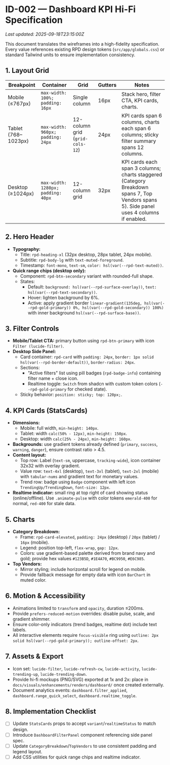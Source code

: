 # ID-002 — Dashboard KPI Hi-Fi Specification

_Last updated: 2025-09-18T23:15:00Z_

This document translates the wireframes into a high-fidelity specification. Every value references existing RPD design tokens (`src/app/globals.css`) or standard Tailwind units to ensure implementation consistency.

## 1. Layout Grid
| Breakpoint | Container | Grid | Gutters | Notes |
|------------|-----------|------|---------|-------|
| Mobile (≤767px) | `max-width: 100%; padding: 16px` | Single column | 16px | Stack hero, filter CTA, KPI cards, charts. |
| Tablet (768–1023px) | `max-width: 960px; padding: 24px` | 12-column grid (`grid-cols-12`) | 24px | KPI cards span 6 columns, charts each span 6 columns; sticky filter summary spans 12 columns. |
| Desktop (≥1024px) | `max-width: 1280px; padding: 40px` | 12-column grid | 32px | KPI cards each span 3 columns; charts staggered (Category Breakdown spans 7, Top Vendors spans 5). Side panel uses 4 columns if enabled. |

## 2. Hero Header
- **Typography:**
  - Title: `rpd-heading-xl` (32px desktop, 28px tablet, 24px mobile).
  - Subtitle: `rpd-body-lg` with `text-muted-foreground`.
  - Timestamp: `font-mono`, `text-sm`, `color: hsl(var(--rpd-text-muted))`.
- **Quick range chips (desktop only):**
  - Component: `rpd-btn-secondary` variant with rounded-full shape.
  - States:
    - Default: `background: hsl(var(--rpd-surface-overlay))`, `text: hsl(var(--rpd-text-secondary))`.
    - Hover: lighten background by 6%.
    - Active: apply gradient border `linear-gradient(135deg, hsl(var(--rpd-gold-primary)) 0%, hsl(var(--rpd-gold-secondary)) 100%)` with inner background `hsl(var(--rpd-surface-base))`.

## 3. Filter Controls
- **Mobile/Tablet CTA:** primary button using `rpd-btn-primary` with icon `Filter (lucide-filter)`.
- **Desktop Side Panel:**
  - Card container: `rpd-card` with `padding: 24px`, `border: 1px solid hsl(var(--rpd-border-default))`, `border-radius: 24px`.
  - Sections:
    - "Active filters" list using pill badges (`rpd-badge-info`) containing filter name + close icon.
    - Realtime toggle: `Switch` from shadcn with custom token colors (`--rpd-gold-primary` for checked state).
  - Sticky behavior: `position: sticky; top: 120px;`.

## 4. KPI Cards (StatsCards)
- **Dimensions:**
  - Mobile: full width, `min-height: 140px`.
  - Tablet: width `calc(50% - 12px)`, `min-height: 150px`.
  - Desktop: width `calc(25% - 24px)`, `min-height: 160px`.
- **Backgrounds:** use gradient tokens already defined (`primary`, `success`, `warning`, `danger`), ensure contrast ratio > 4.5.
- **Content layout:**
  - Top row: Label (`text-sm`, uppercase, `tracking-wide`), icon container 32x32 with overlay gradient.
  - Value row: `text-4xl` (desktop), `text-3xl` (tablet), `text-2xl` (mobile) with `tabular-nums` and gradient text for monetary values.
  - Trend row: badge using `Badge` component with left icon `TrendingUp/TrendingDown`, `font-size: 12px`.
- **Realtime indicator:** small ring at top right of card showing status (online/offline). Use `.animate-pulse` with color tokens `emerald-400` for normal, `red-400` for stale data.

## 5. Charts
- **Category Breakdown:**
  - Frame: `rpd-card-elevated`, `padding: 24px` (desktop) / `20px` (tablet) / `16px` (mobile).
  - Legend: position top-left, `flex-wrap`, `gap: 12px`.
  - Colors: use gradient-based palette derived from brand navy and gold; provide hex values `#123B5D`, `#1E4A70`, `#BC9950`, `#E6C985`.
- **Top Vendors:**
  - Mirror styling; include horizontal scroll for legend on mobile.
  - Provide fallback message for empty data with icon `BarChart` in muted color.

## 6. Motion & Accessibility
- Animations limited to `transform` and `opacity`, duration ≤200ms.
- Provide `prefers-reduced-motion` overrides: disable pulse, scale, and gradient shimmer.
- Ensure color-only indicators (trend badges, realtime dot) include text labels.
- All interactive elements require `focus-visible` ring using `outline: 2px solid hsl(var(--rpd-gold-primary)); outline-offset: 2px`.

## 7. Assets & Export
- Icon set: `lucide-filter`, `lucide-refresh-cw`, `lucide-activity`, `lucide-trending-up`, `lucide-trending-down`.
- Provide hi-fi mockups (PNG/SVG) exported at 1x and 2x: place in `docs/visuals/enhancements/renders/dashboard/` once created externally.
- Document analytics events: `dashboard.filter_applied`, `dashboard.range_quick_select`, `dashboard.realtime_toggle`.

## 8. Implementation Checklist
- [ ] Update `StatsCards` props to accept `variant`/`realtimeStatus` to match design.
- [ ] Introduce `DashboardFilterPanel` component referencing side panel spec.
- [ ] Update `CategoryBreakdown`/`TopVendors` to use consistent padding and legend layout.
- [ ] Add CSS utilities for quick range chips and realtime indicator.
